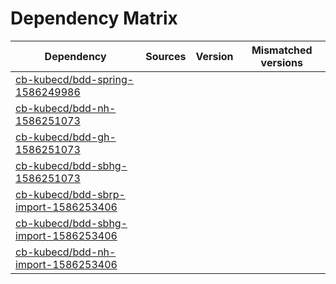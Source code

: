 # Dependency Matrix

Dependency | Sources | Version | Mismatched versions
---------- | ------- | ------- | -------------------
[cb-kubecd/bdd-spring-1586249986](https://github.com/cb-kubecd/bdd-spring-1586249986.git) |  | []() | 
[cb-kubecd/bdd-nh-1586251073](https://github.com/cb-kubecd/bdd-nh-1586251073.git) |  | []() | 
[cb-kubecd/bdd-gh-1586251073](https://github.com/cb-kubecd/bdd-gh-1586251073.git) |  | []() | 
[cb-kubecd/bdd-sbhg-1586251073](https://github.com/cb-kubecd/bdd-sbhg-1586251073.git) |  | []() | 
[cb-kubecd/bdd-sbrp-import-1586253406](https://github.com/cb-kubecd/bdd-sbrp-import-1586253406.git) |  | []() | 
[cb-kubecd/bdd-sbhg-import-1586253406](https://github.com/cb-kubecd/bdd-sbhg-import-1586253406.git) |  | []() | 
[cb-kubecd/bdd-nh-import-1586253406](https://github.com/cb-kubecd/bdd-nh-import-1586253406.git) |  | []() | 

